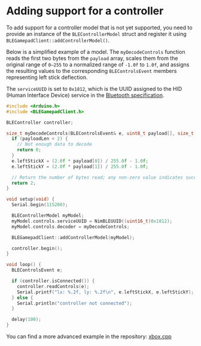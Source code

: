 # Adding support for a controller

To add support for a controller model that is not yet supported, you need to provide an instance of the
`BLEControllerModel` struct and register it using `BLEGamepadClient::addControllerModel()`.

Below is a simplified example of a model. The `myDecodeControls` function reads the first two bytes from the
`payload` array, scales them from the original range of `0–255` to a normalized range of `-1.0f` to `1.0f`, and assigns
the resulting values to the corresponding `BLEControlsEvent` members representing left stick deflection.

The `serviceUUID` is set to `0x1812`, which is the UUID assigned to the HID (Human Interface Device) service in the
[Bluetooth specification](https://bitbucket.org/bluetooth-SIG/public/src/main/assigned_numbers/uuids/service_uuids.yaml).

```cpp
#include <Arduino.h>
#include <BLEGamepadClient.h>

BLEController controller;

size_t myDecodeControls(BLEControlsEvent& e, uint8_t payload[], size_t payloadLen) {
  if (payloadLen < 2) {
    // Not enough data to decode
    return 0;
  }
  e.leftStickX = (2.0f * payload[0]) / 255.0f - 1.0f;
  e.leftStickY = (2.0f * payload[1]) / 255.0f - 1.0f;

  // Return the number of bytes read; any non-zero value indicates success
  return 2;
}

void setup(void) {
  Serial.begin(115200);

  BLEControllerModel myModel;
  myModel.controls.serviceUUID = NimBLEUUID((uint16_t)0x1812);
  myModel.controls.decoder = myDecodeControls;

  BLEGamepadClient::addControllerModel(myModel);

  controller.begin();
}

void loop() {
  BLEControlsEvent e;

  if (controller.isConnected()) {
    controller.readControls(e);
    Serial.printf("lx: %.2f, ly: %.2f\n", e.leftStickX, e.leftStickY);
  } else {
    Serial.println("controller not connected");
  }

  delay(100);
}
```

You can find a more advanced example in the repository:
[xbox.cpp](https://github.com/tbekas/BLE-Gamepad-Client/tree/0.3.3/src/xbox.cpp)
